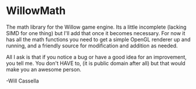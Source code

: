 WillowMath
==========

The math library for the Willow game engine. Its a little incomplete (lacking SIMD for one thing) but I'll add that once it becomes necessary. For now it has all the math functions you need to get a simple OpenGL renderer up and running, and a friendly source for modification and addition as needed.

All I ask is that if you notice a bug or have a good idea for an improvement, you tell me. You don't HAVE to, (it is public domain after all) but that would make you an awesome person.

-Will Cassella
